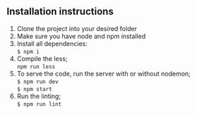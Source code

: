 ## Installation instructions

1. Clone the project into your desired folder  
2. Make sure you have node and npm installed  
3. Install all dependencies:   
   `$ npm i`   
4. Compile the less;   
   `npm run less`
4. To serve the code, run the server with or without nodemon;   
   `$ npm run dev`   
   `$ npm start`  
5. Run the linting;   
   `$ npm run lint`
